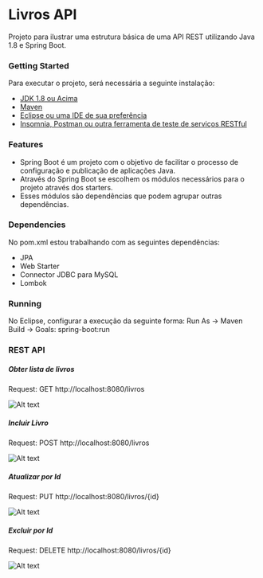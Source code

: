 # Livros API
Projeto para ilustrar uma estrutura básica de uma API REST utilizando Java 1.8 e Spring Boot.

### Getting Started
Para executar o projeto, será necessária a seguinte instalação:

* [JDK 1.8 ou Acima](https://www.java.com/en/download/manual.jsp)
* [Maven](https://maven.apache.org/index.html)
* [Eclipse ou uma IDE de sua preferência](https://www.eclipse.org/downloads/packages/)
* [Insomnia, Postman ou outra ferramenta de teste de serviços RESTful](https://insomnia.rest/)

### Features
* Spring Boot é um projeto com o objetivo de facilitar o processo de configuração e publicação de aplicações Java.
* Através do Spring Boot se escolhem os módulos necessários para o projeto através dos starters.
* Esses módulos são dependências que podem agrupar outras dependências.

### Dependencies
No pom.xml estou trabalhando com as seguintes dependências:
* JPA
* Web Starter
* Connector JDBC para MySQL
* Lombok

### Running
No Eclipse, configurar a execução da seguinte forma:
Run As -> Maven Build -> Goals: spring-boot:run

### REST API
##### Obter lista de livros
Request: GET http://localhost:8080/livros

![Alt text](https://i.postimg.cc/15qRpcWw/Get.png "Insomnia")

##### Incluir Livro
Request: POST http://localhost:8080/livros

![Alt text](https://i.postimg.cc/2SNkTbJJ/Post.png "Insomnia")

##### Atualizar por Id
Request: PUT http://localhost:8080/livros/{id}

![Alt text](https://i.postimg.cc/Bn5qzZfv/Put.png "Insomnia")

##### Excluir por Id
Request: DELETE http://localhost:8080/livros/{id}

![Alt text](https://i.postimg.cc/HWKscPtT/Delete.png"Insomnia")








